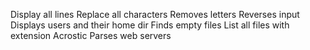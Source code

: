 Display all lines
Replace all characters
Removes letters
Reverses input
Displays users and their home dir
Finds empty files
List all files with extension
Acrostic
Parses web servers
